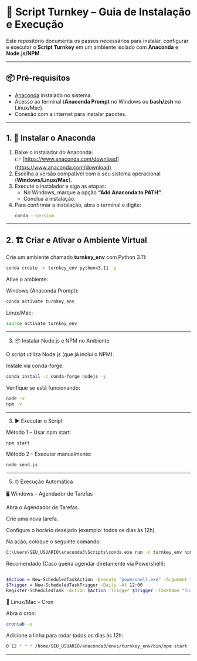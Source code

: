 # 🤖 Script Turnkey – Guia de Instalação e Execução

Este repositório documenta os passos necessários para instalar, configurar e executar o **Script Turnkey** em um ambiente isolado com **Anaconda** e **Node.js/NPM**.

---

## 📦 Pré-requisitos

- [Anaconda](https://www.anaconda.com/download) instalado no sistema.  
- Acesso ao terminal (**Anaconda Prompt** no Windows ou **bash/zsh** no Linux/Mac).  
- Conexão com a internet para instalar pacotes.  

---

## 1. 🔧 Instalar o Anaconda

1. Baixe o instalador do Anaconda:  
   👉 [https://www.anaconda.com/download](https://www.anaconda.com/download)  
2. Escolha a versão compatível com o seu sistema operacional (**Windows/Linux/Mac**).  
3. Execute o instalador e siga as etapas:  
   - No Windows, marque a opção **“Add Anaconda to PATH”**.  
   - Conclua a instalação.  
4. Para confirmar a instalação, abra o terminal e digite:  
   ```bash
   conda --version

---

## 2. 🏗️ Criar e Ativar o Ambiente Virtual

Crie um ambiente chamado **turnkey_env** com Python 3.11:

```bash
conda create -n turnkey_env python=3.11 -y

```

Ative o ambiente:

Windows (Anaconda Prompt):

```bash
conda activate turnkey_env
```

Linux/Mac:

```bash
source activate turnkey_env
```
---

3. 📦 Instalar Node.js e NPM no Ambiente

O script utiliza Node.js (que já inclui o NPM).

Instale via conda-forge:

```bash
conda install -c conda-forge nodejs -y
```

Verifique se está funcionando:

```bash
node -v
npm -v
```

---

3. ▶️ Executar o Script

Método 1 – Usar npm start:

```bash
npm start
```

Método 2 – Executar manualmente:

```bash
node send.js
```

---

5. ⏰ Execução Automática

🖥️ Windows – Agendador de Tarefas

Abra o Agendador de Tarefas.

Crie uma nova tarefa.

Configure o horário desejado (exemplo: todos os dias às 12h).

Na ação, coloque o seguinte comando:

```bash
C:\Users\SEU_USUARIO\anaconda3\Scripts\conda.exe run -n turnkey_env npm start
```

Recomendado (Caso queira agendar diretamente via Powershell):

```bash

$Action = New-ScheduledTaskAction -Execute "powershell.exe" -Argument "-Command `"& 'C:\Users\SEU_USUARIO\anaconda3\Scripts\conda.exe' run -n turnkey_env npm start`""
$Trigger = New-ScheduledTaskTrigger -Daily -At 12:00
Register-ScheduledTask -Action $Action -Trigger $Trigger -TaskName "TurnkeyScript" -Description "Executa o npm start no ambiente turnkey_env todos os dias ao meio-dia"
```

🐧 Linux/Mac – Cron

Abra o cron:

```bash
crontab -e
```

Adicione a linha para rodar todos os dias às 12h:

```bash
0 12 * * * /home/SEU_USUARIO/anaconda3/envs/turnkey_env/bin/npm start
```

---
